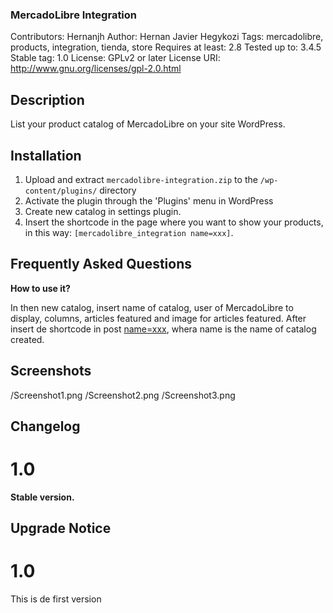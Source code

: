 ### MercadoLibre Integration ###
Contributors: Hernanjh
Author: Hernan Javier Hegykozi
Tags: mercadolibre, products, integration, tienda, store
Requires at least: 2.8
Tested up to: 3.4.5
Stable tag: 1.0
License: GPLv2 or later
License URI: http://www.gnu.org/licenses/gpl-2.0.html

## Description ##

List your product catalog of MercadoLibre on your site WordPress.

## Installation ##

1. Upload and extract `mercadolibre-integration.zip` to the `/wp-content/plugins/` directory
2. Activate the plugin through the 'Plugins' menu in WordPress
3. Create new catalog in settings plugin.
3. Insert the shortcode in the page where you want to show your products, in this way: `[mercadolibre_integration name=xxx]`.

## Frequently Asked Questions ##

**How to use it?**

In then  new catalog, insert name of catalog, user of MercadoLibre to display, columns, articles featured and image for articles featured.
After insert de shortcode in post [name=xxx](mercadolibre_integration.md), whera name is the name of catalog created.

## Screenshots ##

/Screenshot1.png
/Screenshot2.png
/Screenshot3.png

## Changelog ##
# 1.0 #
**Stable version.**

## Upgrade Notice ##

# 1.0 #
This is de first version